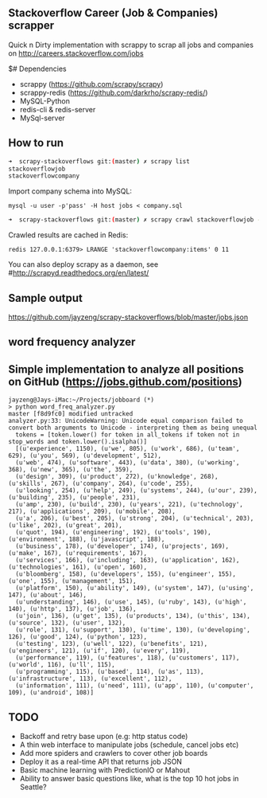 ## Stackoverflow Career (Job & Companies) scrapper

Quick n Dirty implementation with scrappy to scrap all jobs and companies on http://careers.stackoverflow.com/jobs

$# Dependencies
- scrappy (https://github.com/scrapy/scrapy)
- scrappy-redis (https://github.com/darkrho/scrapy-redis/)
- MySQL-Python
- redis-cli & redis-server
- MySql-server

## How to run
```bash
➜  scrapy-stackoverflows git:(master) ✗ scrapy list
stackoverflowjob
stackoverflowcompany
```

Import company schema into MySQL:
```
mysql -u user -p'pass' -H host jobs < company.sql
```

```bash
➜  scrapy-stackoverflows git:(master) ✗ scrapy crawl stackoverflowjob -o test.json -t json
```

Crawled results are cached in Redis:
```
redis 127.0.0.1:6379> LRANGE 'stackoverflowcompany:items' 0 11
```

You can also deploy scrapy as a daemon, see #http://scrapyd.readthedocs.org/en/latest/

## Sample output
https://github.com/jayzeng/scrapy-stackoverflows/blob/master/jobs.json

## word frequency analyzer
## Simple implementation to analyze all positions on GitHub (https://jobs.github.com/positions)
```
jayzeng@Jays-iMac:~/Projects/jobboard (*)
> python word_freq_analyzer.py                                                                                                                                                                                      master [f8d9fc0] modified untracked
analyzer.py:33: UnicodeWarning: Unicode equal comparison failed to convert both arguments to Unicode - interpreting them as being unequal
  tokens = [token.lower() for token in all_tokens if token not in stop_words and token.lower().isalpha()]
  [(u'experience', 1150), (u'we', 805), (u'work', 686), (u'team', 629), (u'you', 569), (u'development', 512), 
  (u'web', 474), (u'software', 443), (u'data', 380), (u'working', 368), (u'new', 365), (u'the', 359), 
  (u'design', 309), (u'product', 272), (u'knowledge', 268), (u'skills', 267), (u'company', 264), (u'code', 255), 
  (u'looking', 254), (u'help', 249), (u'systems', 244), (u'our', 239), (u'building', 235), (u'people', 231), 
  (u'amp', 230), (u'build', 230), (u'years', 221), (u'technology', 217), (u'applications', 209), (u'mobile', 208),
  (u'a', 206), (u'best', 205), (u'strong', 204), (u'technical', 203), (u'like', 202), (u'great', 201),
  (u'quot', 194), (u'engineering', 192), (u'tools', 190), (u'environment', 188), (u'javascript', 188), 
  (u'business', 178), (u'developer', 174), (u'projects', 169), (u'make', 167), (u'requirements', 167), 
  (u'services', 166), (u'including', 163), (u'application', 162), (u'technologies', 161), (u'open', 160), 
  (u'bloomberg', 158), (u'developers', 155), (u'engineer', 155), (u'one', 155), (u'management', 151), 
  (u'platform', 150), (u'ability', 149), (u'system', 147), (u'using', 147), (u'about', 146),
  (u'understanding', 146), (u'use', 145), (u'ruby', 143), (u'high', 140), (u'http', 137), (u'job', 136), 
  (u'join', 136), (u'get', 135), (u'products', 134), (u'this', 134), (u'source', 132), (u'user', 132), 
  (u'role', 131), (u'support', 130), (u'time', 130), (u'developing', 126), (u'good', 124), (u'python', 123), 
  (u'testing', 123), (u'well', 122), (u'benefits', 121), (u'engineers', 121), (u'if', 120), (u'every', 119), 
  (u'performance', 119), (u'features', 118), (u'customers', 117), (u'world', 116), (u'll', 115), 
  (u'programming', 115), (u'based', 114), (u'as', 113), (u'infrastructure', 113), (u'excellent', 112), 
  (u'information', 111), (u'need', 111), (u'app', 110), (u'computer', 109), (u'android', 108)]
```

## TODO
- Backoff and retry base upon (e.g: http status code)
- A thin web interface to manipulate jobs (schedule, cancel jobs etc)
- Add more spiders and crawlers to cover other job boards
- Deploy it as a real-time API that returns job JSON
- Basic machine learning with PredictionIO or Mahout
- Ability to answer basic questions like, what is the top 10 hot jobs in Seattle?

